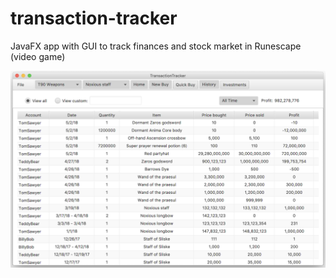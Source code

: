 # transaction-tracker
JavaFX app with GUI to track finances and stock market in Runescape (video game)


![test image](https://github.com/bmaltbie/transaction-tracker/blob/master/images/history.png)
